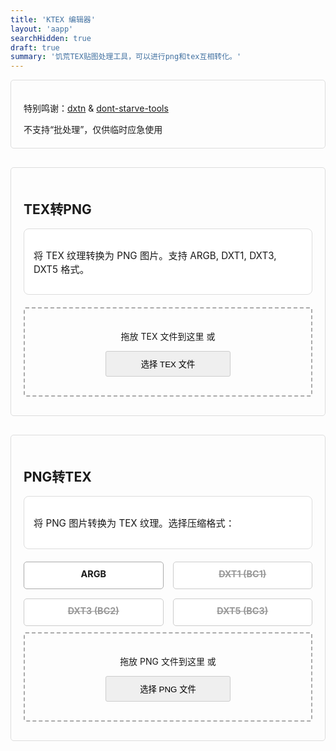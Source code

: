 ```yaml
---
title: 'KTEX 编辑器'
layout: 'aapp'
searchHidden: true
draft: true
summary: '饥荒TEX贴图处理工具，可以进行png和tex互相转化。'
---
```


<style>
  
  h1 {
  text-align: center;
  }
  
    .section {
        margin-bottom: 30px;
        padding: 20px;
        border: 1px solid #ddd;
        border-radius: 5px;
    }
  
  .tool-info {
  background: white;
  padding: 15px;
  border-radius: 8px;
  margin-bottom: 20px;
  font-size: 0.95rem;
  border: 1px solid #ddd;
  }
  
  .tool-info ul {
  padding-left: 20px;
  margin: 10px 0;
  }
  
  .tool-info li {
  margin-bottom: 8px;
  }
  
  .drop-zone {
  border: 2px dashed #aaa;
  padding: 20px;
  text-align: center;
  margin: 10px 0;
  cursor: pointer;
  border-radius: 3px;
  }
  .drop-zone.drag-over {
  border-color: #666;
  }
  
  
  .section button {
  border: 1px solid #ccc;
  border-radius: 5px;
  padding: 10px;
  margin: 10px auto;
  border-radius: 3px;
  cursor: pointer;
  display: block;
  width: 200px; /* 固定宽度，根据需求调整数值 */
  }
  .section button:hover {
  transform: translateY(-1px);
  box-shadow: 0 2px 8px #666;
  }
  
  .file-info {
  padding: 15px;
  background: white;
  border-radius: 8px;
  margin: 15px 0;
  font-size: 0.9rem;
  border: 1px solid #ddd;
  }

  select, .format-selector {
  width: 100%;
  padding: 12px;
  border: 2px solid #ddd;
  border-radius: 4px;
  margin: 15px 0;
  font-size: 1rem;
  background: white;
  }
  
  #dxtFormatSelect {
  display: flex;
  flex-wrap: wrap;
  gap: 15px;
  margin: 0 0 10px 0;
  }
  
  .option-card {
  border: 2px solid #ddd;
  border-radius: 8px;
  padding: 10px;
  margin-bottom: 0;
  cursor: pointer;
  transition: all 0.3s ease;
  flex: 1;
  min-width: calc(50% - 15px);
  box-sizing: border-box;
  background: white;
  text-align: center;
  }
  
  .option-card:hover {
  transform: translateY(-1px);
  box-shadow: 0 2px 8px #666;
  }
  
  .option-card.selected {
  border: 1px solid #aaa;
  border-radius: 5px;
  }
  
  .option-card h4 {
  margin: 0 0 5px 0;
  font-size: 0.9rem;
  }
  
  .option-card p {
  margin: 0;
  font-size: 0.8rem;
  }
  
  
  
  .option-card-disabled {
  border: 1px solid #ccc;
  border-radius: 5px;
  padding: 10px;
  margin-bottom: 0;
  cursor: pointer;
  transition: all 0.3s ease;
  flex: 1;
  min-width: calc(50% - 15px);
  box-sizing: border-box;
  background: white;
  text-align: center;
  }
  .option-card-disabled h4 {
  margin: 0 0 5px 0;
  font-size: 0.9rem;
  color: #999;
  }


  .progress-container {
  margin: 20px 0;
  display: none;
  }
  
  .progress-bar {
  height: 20px;
  border-radius: 4px;
  overflow: hidden;
  margin-bottom: 10px;
  }
  
  .progress-fill {
  height: 100%;
  background: #4cd964;
  width: 0%;
  transition: width 0.5s ease;
  border-radius: 4px;
  }
  
  .thumbnail {
  width: 100%;
  height: 200px;
  border-radius: 6px;
  margin: 15px 0;
  display: flex;
  align-items: center;
  justify-content: center;
  overflow: hidden;
  display: none;
  border: 1px solid #ddd;
  }
  
  .thumbnail img {
  max-width: 100%;
  max-height: 100%;
  object-fit: contain;
  }
  
  .hidden {
  display: none;
  }
  
  .error-message {
  color: red;
  background: rgba(231, 76, 60, 0.1);
  padding: 10px;
  border-radius: 4px;
  margin: 10px 0;
  display: none;
  border: 1px solid rgba(231, 76, 60, 0.2);
  }
  
  #downloadAllBtn, #downloadKlfaBtn {
  display: block;
  margin: 10px auto;
  width: 80%;
  max-width: 300px;
  }
</style>



<div class="section">
<p>特别鸣谢：<a href="https://github.com/LordVonAdel/dxtn" target="_blank">dxtn</a>
& <a href="https://github.com/handsomematt/dont-starve-tools" target="_blank">dont-starve-tools</a>
</p>
不支持“批处理”，仅供临时应急使用
</div>

<!-- TEX转PNG部分 -->
<div class="section">
  <h2><i class="fas fa-file-export"></i> TEX转PNG</h2>
  <div class="tool-info">
  <p>将 TEX 纹理转换为 PNG 图片。支持 ARGB, DXT1, DXT3, DXT5 格式。</p>
  <!-- <ul> -->
  <!-- <li>DXT1 (无Alpha通道压缩)</li> -->
  <!-- <li>DXT3 (带Alpha通道压缩)</li> -->
  <!-- <li>DXT5 (高质量Alpha通道压缩)</li> -->
  <!-- <li>ARGB (未压缩32位格式)</li> -->
  <!-- </ul> -->
  </div>
  
  <div id="texDropZone" class="drop-zone">
  <!-- <i class="fas fa-file-import"></i> -->
  <p>拖放 TEX 文件到这里 或</p>
  <button id="texBrowseBtn">选择 TEX 文件</button>
  <input type="file" id="texFileInput" accept=".tex" style="display: none;">
  </div>
  
  <div class="thumbnail" id="texThumbnail">
  <!-- 预览图将在这里显示 -->
  </div>
  
  <div class="file-info" id="texInfo" style="display: none;">
  <p><strong>文件信息：</strong> <span id="texFileName"></span></p>
  <p><strong>格式：</strong> <span id="texFormat"></span></p>
  <p><strong>尺寸：</strong> <span id="texDimensions"></span></p>
  <p><strong>大小：</strong> <span id="texSize"></span></p>
  <button id="downloadPngBtn" class="btn-success" disabled>
  <i class="fas fa-download"></i> 下载PNG
  </button>
  </div>
  
  <div class="error-message" id="texError"></div>
  
  <div class="btn-group" style="display: none;">
  <button id="convertTexBtn" class="btn-primary" disabled >
  <i class="fas fa-sync-alt"></i> 转换为PNG
  </button>
  </div>
</div>

<!-- PNG转TEX部分 -->
<div class="section">
  <h2><i class="fas fa-file-import"></i> PNG转TEX</h2>
  <div class="tool-info">
  <p>将 PNG 图片转换为 TEX 纹理。选择压缩格式：</p>
  </div>
  
  <div id="dxtFormatSelect">
  <div class="option-card selected" data-format="argb">
  <h4>ARGB</h4>
  <!-- <p>最高质量 - 无压缩</p> -->
  </div>
  <div class="option-card-disabled" data-format="dxt1">
  <!-- <h4>DXT1 (BC1)</h4> -->
  <h4><s>DXT1 (BC1)</s></h4>

  <!-- <p>4:1压缩 - 适合大多数无透明纹理</p> -->
  </div>
  <div class="option-card-disabled" data-format="dxt3">
  <!-- <h4>DXT3 (BC2)</h4> -->
  <h4><s>DXT3 (BC2)</s></h4>
  <!-- <p>4:1压缩 - 带独立Alpha通道</p> -->
  </div>
  <div class="option-card-disabled" data-format="dxt5">
  <!-- <h4>DXT5 (BC3)</h4> -->
  <h4><s>DXT5 (BC3)</s></h4>
  <!-- <p>4:1压缩 - 高质量透明通道</p> -->
  </div>
  </div>
  
  <div id="pngDropZone" class="drop-zone">
  <!-- <i class="fas fa-file-import"></i> -->
  <p>拖放 PNG 文件到这里 或</p>
  <button id="texBrowseBtn">选择 PNG 文件</button>
  <!-- <p class="small">支持PNG格式图像文件</p> -->
  <input type="file" id="pngFileInput" accept=".png" style="display: none;">
  </div>
  
  
  <div class="thumbnail" id="pngThumbnail">
  <!-- 预览图将在这里显示 -->
  </div>
  
  <div class="file-info" id="pngInfo" style="display: none;">
  <p><strong>文件信息：</strong> <span id="pngFileName"></span></p>
  <p><strong>尺寸：</strong> <span id="pngDimensions"></span></p>
  <p><strong>大小：</strong> <span id="pngSize"></span></p>
  <button id="downloadTexBtn" class="btn-success" disabled>
  <i class="fas fa-download"></i> 下载TEX
  </button>
  </div>
  
  <div class="error-message" id="pngError"></div>
  
  <div class="btn-group" style="display: none;">
  <button id="convertPngBtn" class="btn-primary" disabled >
  <i class="fas fa-cogs"></i> 转换为TEX
  </button>
  </div>
</div>

<div class="progress-container" id="progressContainer">
  <div class="progress-bar">
  <div class="progress-fill" id="progressFill"></div>
  </div>
  <p id="progressText">处理中，请稍候...</p>
</div>

<!-- <div class="section"> -->
  <!-- <p><strong>免责声明：</strong> 本工具仅供学习使用，请勿用于任何非法用途。使用本工具即表示您了解并同意承担所有责任。</p> -->
<!-- </div> -->


<!-- <script src="/js/ktex.js"></script> -->
<script src="https://cdnjs.cloudflare.com/ajax/libs/FileSaver.js/2.0.5/FileSaver.min.js"></script>

<script>
    // 网页交互功能
    document.addEventListener('DOMContentLoaded', function() {
        // 文件选择器元素
        const texFileInput = document.getElementById('texFileInput');
        const pngFileInput = document.getElementById('pngFileInput');
        
        // 拖放区元素
        const texDropZone = document.getElementById('texDropZone');
        const pngDropZone = document.getElementById('pngDropZone');
        
        // 转换按钮元素
        const convertTexBtn = document.getElementById('convertTexBtn');
        const convertPngBtn = document.getElementById('convertPngBtn');
        
        // 下载按钮元素
        const downloadPngBtn = document.getElementById('downloadPngBtn');
        const downloadTexBtn = document.getElementById('downloadTexBtn');
        
        // 进度条元素
        const progressContainer = document.getElementById('progressContainer');
        const progressFill = document.getElementById('progressFill');
        const progressText = document.getElementById('progressText');
        
        // 文件信息元素
        const texInfo = document.getElementById('texInfo');
        const pngInfo = document.getElementById('pngInfo');
        
        // 缩略图元素
        const texThumbnail = document.getElementById('texThumbnail');
        const pngThumbnail = document.getElementById('pngThumbnail');
        
        // 错误信息元素
        const texError = document.getElementById('texError');
        const pngError = document.getElementById('pngError');
        
        // 存储当前处理的文件
        let currentTexFile = null;
        let currentPngFile = null;
        let currentDxtFormat = 'argb';
        let convertedPngData = null;
        let convertedTexData = null;
        
        // 设置当前DXT格式
        document.querySelectorAll('.option-card').forEach(card => {
            card.addEventListener('click', function() {
                document.querySelectorAll('.option-card').forEach(c => 
                    c.classList.remove('selected'));
                
                this.classList.add('selected');
                currentDxtFormat = this.dataset.format;
            });
        });
        
        

        
        // 为拖放区添加事件监听器
        setupDropZone(texDropZone, texFileInput, handleTexFile);
        setupDropZone(pngDropZone, pngFileInput, handlePngFile);
        
        // 设置拖放区功能
        function setupDropZone(dropZone, fileInput, handler) {
            dropZone.addEventListener('click', () => fileInput.click());
            
            ['dragenter', 'dragover', 'dragleave', 'drop'].forEach(eventName => {
                dropZone.addEventListener(eventName, preventDefaults, false);
            });
            
            function preventDefaults(e) {
                e.preventDefault();
                e.stopPropagation();
            }
            
            ['dragenter', 'dragover'].forEach(eventName => {
                dropZone.addEventListener(eventName, highlight, false);
            });
            
            ['dragleave', 'drop'].forEach(eventName => {
                dropZone.addEventListener(eventName, unhighlight, false);
            });
            
            function highlight() {
                dropZone.classList.add('drag-over');
            }
            
            function unhighlight() {
                dropZone.classList.remove('drag-over');
            }
            
            dropZone.addEventListener('drop', handleDrop, false);
            
            fileInput.addEventListener('change', handleInput, false);
            
            function handleDrop(e) {
                const dt = e.dataTransfer;
                const files = dt.files;
                if (files.length) {
                    handler(files[0]);
                }
            }
            
            function handleInput(e) {
                if (this.files.length) {
                    handler(this.files[0]);
                }
            }
        }
        
        // 处理TEX文件
        function handleTexFile(file) {
            if (!file.name.toLowerCase().endsWith('.tex')) {
                showError(texError, '请上传有效的TEX文件');
                return;
            }
            
            hideError(texError);
            currentTexFile = file;
            
            // 显示文件信息
            document.getElementById('texFileName').textContent = file.name;
            document.getElementById('texDimensions').textContent = "未知";
            document.getElementById('texFormat').textContent = "未知";
            document.getElementById('texSize').textContent = formatFileSize(file.size);
            texInfo.style.display = 'block';
            
            // 启用转换按钮
            convertTexBtn.disabled = false;
            downloadPngBtn.disabled = true;
            
            // 清除之前的转换结果
            convertedPngData = null;
            texThumbnail.innerHTML = '';
            texThumbnail.style.display = 'none';
            
            convertTexFn();
        }
        
        // 处理PNG文件
        function handlePngFile(file) {
            if (!file.name.toLowerCase().endsWith('.png')) {
                showError(pngError, '请上传有效的PNG文件');
                return;
            }
            
            hideError(pngError);
            currentPngFile = file;
            
            // 显示文件信息
            document.getElementById('pngFileName').textContent = file.name;
            document.getElementById('pngSize').textContent = formatFileSize(file.size);
            pngInfo.style.display = 'block';
            downloadTexBtn.disabled = true;
            
            // 清除之前的转换结果
            convertedTexData = null;
            
            // 显示预览图片
            const reader = new FileReader();
            reader.onload = function(e) {
                const img = new Image();
                img.onload = function() {
                    document.getElementById('pngDimensions').textContent = `${img.width}×${img.height}像素`;
                    pngThumbnail.innerHTML = `<img src="${e.target.result}" alt="预览">`;
                    pngThumbnail.style.display = 'flex';
                    convertPngBtn.disabled = false;
                };
                img.src = e.target.result;
            };
            reader.readAsDataURL(file);
            
            convertPngFn();
        }
        
        // 转换TEX为PNG
        convertTexBtn.addEventListener('click', convertTexFn);
        
        function convertTexFn() {
            if (!currentTexFile) return;
            
            showProgress(true);
            simulateProgress();
            
            const reader = new FileReader();
            reader.onload = function(e) {
                try {
                    const texData = new Uint8Array(e.target.result);
                    const texFile = TEXFile.fromArrayBuffer(texData.buffer);
                    
                    // 获取格式和尺寸
                    const format = texFile.getPixelFormat();
                    const width = texFile.mipmaps[0].width;
                    const height = texFile.mipmaps[0].height;
                    
                    // 更新文件信息
                    document.getElementById('texDimensions').textContent = `${width}×${height}像素`;
                    document.getElementById('texFormat').textContent = format.toUpperCase();
                    
                    
                    // 创建compression对象
                    let compression;
                    switch(format) {
                        case 'dxt1':
                            compression = {
                                blockSize: DXT1BlockSize,
                                blockDecompressMethod: decompressBlockDXT1
                            };
                            break;
                        case 'dxt3':
                            compression = {
                                blockSize: DXT3BlockSize,
                                blockDecompressMethod: decompressBlockDXT3
                            };
                            break;
                        case 'dxt5':
                            compression = {
                                blockSize: DXT5BlockSize,
                                blockDecompressMethod: decompressBlockDXT5
                            };
                            break;
                        case 'argb':
                            // 对于ARGB格式，不需要压缩
                            compression = null;
                            break;
                        default:
                            throw new Error("不支持的DXT格式");
                    }
                    
                    
                    let rgbaData;
                    
                    // 处理不同的格式
                    if (format === 'argb') {
                        // ARGB格式直接使用原始数据
                        rgbaData = texFile.mipmaps[0].data;
                    } else {
                        // DXT格式需要解压缩
                        rgbaData = decompress(width, height, texFile.mipmaps[0].data, compression);
                    }
                    
                    
                    // 修复：翻转图像数据（解决上下颠倒问题）
                    const flippedData = new Uint8ClampedArray(rgbaData.length);
                    for (let y = 0; y < height; y++) {
                        for (let x = 0; x < width; x++) {
                            const srcIndex = (y * width + x) * 4;
                            const destIndex = ((height - 1 - y) * width + x) * 4;
                            flippedData[destIndex] = rgbaData[srcIndex];         // R
                            flippedData[destIndex + 1] = rgbaData[srcIndex + 1]; // G
                            flippedData[destIndex + 2] = rgbaData[srcIndex + 2]; // B
                            flippedData[destIndex + 3] = rgbaData[srcIndex + 3]; // A
                        }
                    }
                    
                    // 创建Canvas并绘制图像
                    const canvas = document.createElement('canvas');
                    canvas.width = width;
                    canvas.height = height;
                    const ctx = canvas.getContext('2d');
                    const imageData = ctx.createImageData(width, height);
                    imageData.data.set(flippedData)
                    ctx.putImageData(imageData, 0, 0);
                    
                    // 转换为PNG数据URL
                    convertedPngData = canvas.toDataURL('image/png');
                    
                    // 显示转换后的图像
                    texThumbnail.innerHTML = `<img src="${convertedPngData}" alt="转换后的PNG">`;
                    texThumbnail.style.display = 'flex';
                    
                    // 启用下载按钮
                    convertTexBtn.disabled = true;
                    downloadPngBtn.disabled = false;
                    showProgress(false);
                } catch (error) {
                    showError(texError, `转换失败: ${error.message}`);
                    showProgress(false);
                }
            };
            reader.readAsArrayBuffer(currentTexFile);
        };
        
        // 转换PNG为TEX
        convertPngBtn.addEventListener('click', convertPngFn);
        
        function convertPngFn() {
            if (!currentPngFile) return;
            
            showProgress(true);
            simulateProgress();
            
            const reader = new FileReader();
            reader.onload = function(e) {
                const img = new Image();
                img.onload = function() {
                    try {
                        const canvas = document.createElement('canvas');
                        canvas.width = img.width;
                        canvas.height = img.height;
                        const ctx = canvas.getContext('2d');
                        ctx.drawImage(img, 0, 0);
                        
                        // 获取图像数据
                        const imageData = ctx.getImageData(0, 0, img.width, img.height);
                        const rgbaData = imageData.data;
                        
                        // 创建compression对象
                        let compression;
                        switch(currentDxtFormat) {
                            case 'dxt1':
                                compression = {
                                    blockSize: DXT1BlockSize,
                                    blockCompressMethod: compressBlockDXT1
                                };
                                break;
                            case 'dxt3':
                                compression = {
                                    blockSize: DXT3BlockSize,
                                    blockCompressMethod: compressBlockDXT3
                                };
                                break;
                            case 'dxt5':
                                compression = {
                                    blockSize: DXT5BlockSize,
                                    blockCompressMethod: compressBlockDXT5
                                };
                                break;
                            case 'argb':
                                // 对于ARGB格式，不需要压缩
                                compression = null;
                                break;
                            default:
                                throw new Error("不支持的DXT格式");
                        }
                        
                        const width = img.width;
                        const height = img.height;
                        
                        // 修复：翻转图像数据（解决上下颠倒问题）
                        const flippedData = new Uint8ClampedArray(rgbaData.length);
                        for (let y = 0; y < height; y++) {
                            for (let x = 0; x < width; x++) {
                                const srcIndex = (y * width + x) * 4;
                                const destIndex = ((height - 1 - y) * width + x) * 4;
                                flippedData[destIndex] = rgbaData[srcIndex];         // R
                                flippedData[destIndex + 1] = rgbaData[srcIndex + 1]; // G
                                flippedData[destIndex + 2] = rgbaData[srcIndex + 2]; // B
                                flippedData[destIndex + 3] = rgbaData[srcIndex + 3]; // A
                            }
                        }
                        
                        // 创建TEX文件
                        let texData;
                        if (currentDxtFormat === 'argb') {
                            // 对于ARGB格式，直接使用原始数据
                            texData = flippedData;
                        } else {
                            // 使用compress函数压缩数据
                            texData = compress(img.width, img.height, flippedData, compression);
                        }
                        
                        
                        
                        // 创建TEX文件对象
                        const texFile = new TEXFile();
                        texFile.header.pixelFormat = getPixelFormatValue(currentDxtFormat);
                        const mipmap = {
                            width: img.width,
                            height: img.height,
                            pitch: currentDxtFormat === 'argb' ? img.width * 4 : img.width,
                            dataSize: texData.length,
                            data: texData
                        };
                        texFile.mipmaps.push(mipmap);
                        
                        // 转换为ArrayBuffer
                        const texArrayBuffer = texFile.toArrayBuffer();
                        
                        // 存储转换后的数据
                        convertedTexData = new Blob([texArrayBuffer], {type: 'application/octet-stream'});
                        
                        // 更新文件信息
                        document.getElementById('texDimensions').textContent = `${img.width}×${img.height}像素`;
                        document.getElementById('texFormat').textContent = currentDxtFormat.toUpperCase();
                        document.getElementById('texSize').textContent = formatFileSize(convertedTexData.size);
                        
                        // 启用下载按钮
                        convertPngBtn.disabled = true;
                        downloadTexBtn.disabled = false;
                        showProgress(false);
                    } catch (error) {
                        showError(pngError, `转换失败: ${error.message}`);
                        showProgress(false);
                    }
                };
                img.src = e.target.result;
            };
            reader.readAsDataURL(currentPngFile);
        };
        
        // 辅助函数：获取像素格式的数值表示
        function getPixelFormatValue(format) {
            switch(format) {
                case 'dxt1': return 0;
                case 'dxt3': return 1;
                case 'dxt5': return 2;
                case 'argb': return 4;
                default: return 0; // 默认为DXT1
            }
        }

        
        // 下载转换后的PNG文件
        downloadPngBtn.addEventListener('click', function() {
            if (!convertedPngData) return;
            
            const filename = currentTexFile ? 
                currentTexFile.name.replace('.tex', '.png') : 'converted.png';
            
            // 创建a标签并触发下载
            const link = document.createElement('a');
            link.href = convertedPngData; // 直接使用dataURL作为链接
            link.download = filename; // 文件名（指定后浏览器会下载而非跳转）
            document.body.appendChild(link);
            link.click();
            document.body.removeChild(link); // 清理DOM

        });
        
        // 下载转换后的TEX文件
        downloadTexBtn.addEventListener('click', function() {
            if (!convertedTexData) return;
            
            const blob = URL.createObjectURL(convertedTexData);
            const filename = currentPngFile ? 
                currentPngFile.name.replace('.png', '.tex') : 'converted.tex';
            saveAs(blob, filename);
        });
        
        // 显示/隐藏进度条
        function showProgress(show) {
            progressContainer.style.display = show ? 'block' : 'none';
            if (show) {
                progressFill.style.width = '0%';
                progressText.textContent = '处理中，请稍候...';
            }
        }
        
        // 模拟进度更新
        function simulateProgress() {
            let width = 0;
            const interval = setInterval(() => {
                width += 5 + Math.random() * 15;
                if (width >= 100) {
                    width = 100;
                    clearInterval(interval);
                }
                progressFill.style.width = `${width}%`;
                
                if (width < 30) {
                    progressText.textContent = '读取文件...';
                } else if (width < 60) {
                    progressText.textContent = '解码图像...';
                } else if (width < 90) {
                    progressText.textContent = '应用DXT压缩...';
                } else {
                    progressText.textContent = '完成！';
                }
            }, 200);
        }
        
        // 格式化文件大小
        function formatFileSize(bytes) {
            if (bytes < 1024) return bytes + ' B';
            else if (bytes < 1048576) return (bytes / 1024).toFixed(2) + ' KB';
            else return (bytes / 1048576).toFixed(2) + ' MB';
        }
        
        // 显示错误信息
        function showError(element, message) {
            element.textContent = message;
            element.style.display = 'block';
        }
        
        // 隐藏错误信息
        function hideError(element) {
            element.style.display = 'none';
        }
    });
</script>